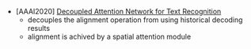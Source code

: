 - [AAAI2020] [Decoupled Attention Network for Text Recognition](https://arxiv.org/abs/1912.10205)
  - decouples the alignment operation from using historical decoding results
  - alignment is achived by a spatial attention module

